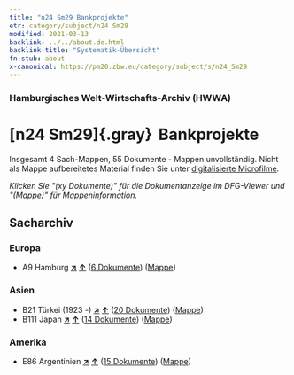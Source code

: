 ```yaml
---
title: "n24 Sm29 Bankprojekte"
etr: category/subject/n24 Sm29
modified: 2021-03-13
backlink: ../../about.de.html
backlink-title: "Systematik-Übersicht"
fn-stub: about
x-canonical: https://pm20.zbw.eu/category/subject/s/n24_Sm29
---
```


### Hamburgisches Welt-Wirtschafts-Archiv (HWWA)
# [n24 Sm29]{.gray}&#8201; Bankprojekte&#160; 




Insgesamt 4 Sach-Mappen, 55 Dokumente - Mappen unvollständig.
Nicht als Mappe aufbereitetes Material finden Sie unter [digitalisierte Microfilme](/film/h1_sh.de.html).

_Klicken Sie "(xy Dokumente)" für die Dokumentanzeige im DFG-Viewer und "(Mappe)" für Mappeninformation._

## Sacharchiv




### Europa

- A9 Hamburg [**&nearr;**](../../../geo/i/140905/about.de.html "Hamburg (alle Mappen)") [**&uarr;**](../../../geo/about.de.html#A9 "Ländersystematik") (<a href="https://pm20.zbw.eu/dfgview/sh/140905,145400" title="über: Hamburg : Bankprojekte" target="_blank">6 Dokumente</a>) ([Mappe](../../../../folder/sh/1409xx/140905/1454xx/145400/about.de.html))

### Asien

- B21 Türkei (1923 -) [**&nearr;**](../../../geo/i/141111/about.de.html "Türkei (1923 -) (alle Mappen)") [**&uarr;**](../../../geo/about.de.html#B21 "Ländersystematik") (<a href="https://pm20.zbw.eu/dfgview/sh/141111,145400" title="über: Türkei (1923 -) : Bankprojekte" target="_blank">20 Dokumente</a>) ([Mappe](../../../../folder/sh/1411xx/141111/1454xx/145400/about.de.html))
- B111 Japan [**&nearr;**](../../../geo/i/141272/about.de.html "Japan (alle Mappen)") [**&uarr;**](../../../geo/about.de.html#B111 "Ländersystematik") (<a href="https://pm20.zbw.eu/dfgview/sh/141272,145400" title="über: Japan : Bankprojekte" target="_blank">14 Dokumente</a>) ([Mappe](../../../../folder/sh/1412xx/141272/1454xx/145400/about.de.html))

### Amerika

- E86 Argentinien [**&nearr;**](../../../geo/i/141692/about.de.html "Argentinien (alle Mappen)") [**&uarr;**](../../../geo/about.de.html#E86 "Ländersystematik") (<a href="https://pm20.zbw.eu/dfgview/sh/141692,145400" title="über: Argentinien : Bankprojekte" target="_blank">15 Dokumente</a>) ([Mappe](../../../../folder/sh/1416xx/141692/1454xx/145400/about.de.html))


